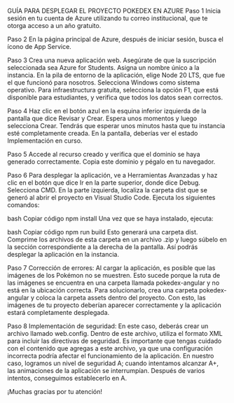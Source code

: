 GUÍA PARA DESPLEGAR EL PROYECTO POKEDEX EN AZURE
Paso 1
Inicia sesión en tu cuenta de Azure utilizando tu correo institucional, que te otorga acceso a un año gratuito.

Paso 2
En la página principal de Azure, después de iniciar sesión, busca el ícono de App Service.

Paso 3
Crea una nueva aplicación web. Asegúrate de que la suscripción seleccionada sea Azure for Students. Asigna un nombre único a la instancia. En la pila de entorno de la aplicación, elige Node 20 LTS, que fue el que funcionó para nosotros. Selecciona Windows como sistema operativo. Para infraestructura gratuita, selecciona la opción F1, que está disponible para estudiantes, y verifica que todos los datos sean correctos.

Paso 4
Haz clic en el botón azul en la esquina inferior izquierda de la pantalla que dice Revisar y Crear. Espera unos momentos y luego selecciona Crear. Tendrás que esperar unos minutos hasta que tu instancia esté completamente creada. En la pantalla, deberías ver el estado Implementación en curso.

Paso 5
Accede al recurso creado y verifica que el dominio se haya generado correctamente. Copia este dominio y pégalo en tu navegador.

Paso 6
Para desplegar la aplicación, ve a Herramientas Avanzadas y haz clic en el botón que dice Ir en la parte superior, donde dice Debug. Selecciona CMD. En la parte izquierda, localiza la carpeta dist que se generó al abrir el proyecto en Visual Studio Code. Ejecuta los siguientes comandos:

bash
Copiar código
npm install
Una vez que se haya instalado, ejecuta:

bash
Copiar código
npm run build
Esto generará una carpeta dist. Comprime los archivos de esta carpeta en un archivo .zip y luego súbelo en la sección correspondiente a la derecha de la pantalla. Así podrás desplegar la aplicación en la instancia.

Paso 7
Corrección de errores: Al cargar la aplicación, es posible que las imágenes de los Pokémon no se muestren. Esto sucede porque la ruta de las imágenes se encuentra en una carpeta llamada pokedex-angular y no está en la ubicación correcta. Para solucionarlo, crea una carpeta pokedex-angular y coloca la carpeta assets dentro del proyecto. Con esto, las imágenes de tu proyecto deberían aparecer correctamente y la aplicación estará completamente desplegada.

Paso 8
Implementación de seguridad: En este caso, deberás crear un archivo llamado web.config. Dentro de este archivo, utiliza el formato XML para incluir las directivas de seguridad. Es importante que tengas cuidado con el contenido que agregas a este archivo, ya que una configuración incorrecta podría afectar el funcionamiento de la aplicación. En nuestro caso, logramos un nivel de seguridad A; cuando intentamos alcanzar A+, las animaciones de la aplicación se interrumpían. Después de varios intentos, conseguimos establecerlo en A.

¡Muchas gracias por tu atención!

